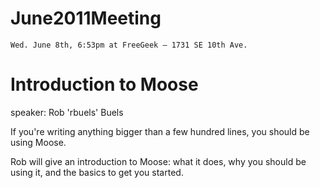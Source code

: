 # June2011Meeting

    Wed. June 8th, 6:53pm at FreeGeek – 1731 SE 10th Ave.

# Introduction to Moose

speaker: Rob 'rbuels' Buels

If you're writing anything bigger than a few hundred lines, you should be using Moose.

Rob will give an introduction to Moose: what it does, why you should be using it, and the basics to get you started.
